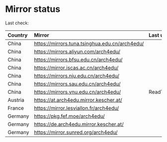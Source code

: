 <script src="./time.js"></script>
# Mirror status
Last check: <script type="text/javascript">localize(1693602891.179389);</script>

|Country|Mirror|Last update|
|:------|:-----|:----------|
|China|https://mirrors.tuna.tsinghua.edu.cn/arch4edu/|<script type="text/javascript">localize(1693593041);</script>|
|China|https://mirrors.aliyun.com/arch4edu/|<script type="text/javascript">localize(1693377297);</script>|
|China|https://mirrors.bfsu.edu.cn/arch4edu/|<script type="text/javascript">localize(1693377297);</script>|
|China|https://mirror.iscas.ac.cn/arch4edu/|<script type="text/javascript">localize(1693377297);</script>|
|China|https://mirrors.nju.edu.cn/arch4edu/|<script type="text/javascript">localize(1693377297);</script>|
|China|https://mirrors.sau.edu.cn/arch4edu/|<script type="text/javascript">localize(1693593041);</script>|
|China|https://mirrors.ynu.edu.cn/arch4edu/|ReadTimeout|
|Austria|https://at.arch4edu.mirror.kescher.at/|<script type="text/javascript">localize(1693593041);</script>|
|France|https://mirror.lesviallon.fr/arch4edu/|<script type="text/javascript">localize(1693593041);</script>|
|Germany|https://pkg.fef.moe/arch4edu/|<script type="text/javascript">localize(1693593041);</script>|
|Germany|https://de.arch4edu.mirror.kescher.at/|<script type="text/javascript">localize(1693593041);</script>|
|Germany|https://mirror.sunred.org/arch4edu/|<script type="text/javascript">localize(1693593041);</script>|

<script src="./tablefilter/tablefilter.js"></script>
<script src="./table.js"></script>